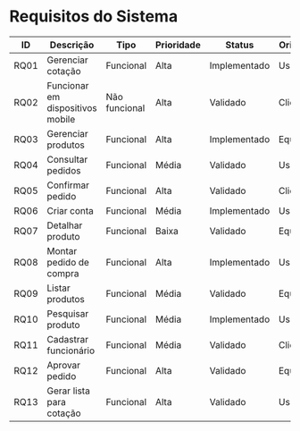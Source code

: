 # Requisitos do Sistema

| ID   | Descrição                         | Tipo           | Prioridade | Status       | Origem     |
|------|----------------------------------|----------------|------------|--------------|------------|
| RQ01 | Gerenciar cotação                | Funcional      | Alta       | Implementado     | Usuário    |
| RQ02 | Funcionar em dispositivos mobile | Não funcional  | Alta       | Validado   | Cliente    |
| RQ03 | Gerenciar produtos               | Funcional      | Alta       | Implementado     | Equipe     |
| RQ04 | Consultar pedidos                | Funcional      | Média      | Validado    | Usuário    |
| RQ05 | Confirmar pedido                 | Funcional      | Alta       | Validado   | Cliente    |
| RQ06 | Criar conta                      | Funcional      | Média      | Implementado | Usuário    |
| RQ07 | Detalhar produto                 | Funcional      | Baixa      | Validado     | Equipe     |
| RQ08 | Montar pedido de compra          | Funcional      | Alta       | Implementado  | Usuário    |
| RQ09 | Listar produtos                  | Funcional      | Média      | Validado     | Equipe     |
| RQ10 | Pesquisar produto                | Funcional      | Média      | Implementado    | Usuário    |
| RQ11 | Cadastrar funcionário            | Funcional      | Média      | Validado   | Cliente    |
| RQ12 | Aprovar pedido                   | Funcional      | Alta       | Validado     | Equipe     |
| RQ13 | Gerar lista para cotação         | Funcional      | Alta       | Validado     | Usuário    |

